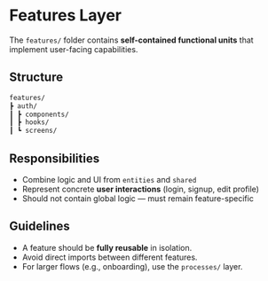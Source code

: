 # Features Layer

The `features/` folder contains **self-contained functional units** that implement user-facing capabilities.

## Structure

```bash
features/
┣ auth/
┃ ┣ components/
┃ ┣ hooks/
┃ ┗ screens/
```

## Responsibilities

- Combine logic and UI from `entities` and `shared`
- Represent concrete **user interactions** (login, signup, edit profile)
- Should not contain global logic — must remain feature-specific

## Guidelines

- A feature should be **fully reusable** in isolation.
- Avoid direct imports between different features.
- For larger flows (e.g., onboarding), use the `processes/` layer.
